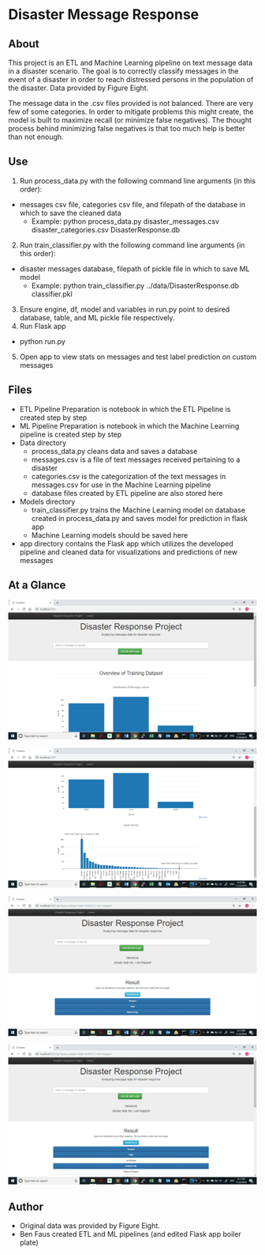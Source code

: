# Disaster Message Response

## About
This project is an ETL and Machine Learning pipeline on text message data in a disaster scenario. The goal is to correctly classify messages in the event of a disaster in order to reach distressed persons in the population of the disaster. Data provided by Figure Eight.

The message data in the .csv files provided is not balanced. There are very few of some categories. In order to mitigate problems this might create, the model is built to maximize recall (or minimize false negatives). The thought process behind minimizing false negatives is that too much help is better than not enough. 

## Use 
1. Run process_data.py with the following command line arguments (in this order):
  - messages csv file, categories csv file, and filepath of the database in which to save the cleaned data
    - Example: python process_data.py disaster_messages.csv disaster_categories.csv DisasterResponse.db
2. Run train_classifier.py with the following command line arguments (in this order):
  - disaster messages database, filepath of pickle file in which to save ML model
    - Example: python train_classifier.py ../data/DisasterResponse.db classifier.pkl
3. Ensure engine, df, model and variables in run.py point to desired database, table, and ML pickle file respectively.
4. Run Flask app
  - python run.py
5. Open app to view stats on messages and test label prediction on custom messages

## Files
- ETL Pipeline Preparation is notebook in which the ETL Pipeline is created step by step
- ML Pipeline Preparation is notebook in which the Machine Learning pipeline is created step by step
- Data directory
  - process_data.py cleans data and saves a database
  - messages.csv is a file of text messages received pertaining to a disaster
  - categories.csv is the categorization of the text messages in messages.csv for use in the Machine Learning pipeline
  - database files created by ETL pipeline are also stored here
- Models directory
  - train_classifier.py trains the Machine Learning model on database created in process_data.py and saves model for prediction in flask app
  - Machine Learning models should be saved here
- app directory contains the Flask app which utilizes the developed pipeline and cleaned data for visualizations and predictions of new messages

## At a Glance
![Home Page 1](screenshots/ss1.png)

![Home Page 2](screenshots/ss2.png)

![Message Predict 1](screenshots/ss3.png)

![Message Predict 2](screenshots/ss4.png)

## Author
- Original data was provided by Figure Eight. 
- Ben Faus created ETL and ML pipelines (and edited Flask app boiler plate)